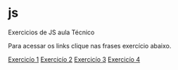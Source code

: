 # js
Exercicios de JS aula Técnico

Para acessar os links clique nas frases exercício abaixo.

<a href="https://paulapascoal.github.io/js/exercicio001.html" target="_blank">Exercicío 1</a>
<a href="https://paulapascoal.github.io/js/execicio002.html" target="_blank">Exercicío 2</a>
<a href="https://paulapascoal.github.io/js/execicio003.html" target="_blank">Exercicío 3</a>
<a href="https://paulapascoal.github.io/js/exercicio004.html" target="_blank">Exercicío 4</a>

